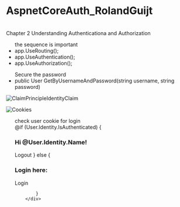 # AspnetCoreAuth_RolandGuijt
<br />Chapter 2 Understanding Authenticationa and Authorization
<ul> the sequence is important
<li>app.UseRouting();</li>
<li>app.UseAuthentication();</li>
<li>app.UseAuthorization();</li>
</ul>
<ul>Secure the password
<li>public User GetByUsernameAndPassword(string username, string password)</li>
</ul>

![ClaimPrincipleIdentityClaim](https://user-images.githubusercontent.com/64368109/130358579-48c7c631-8cca-4537-a831-ff805e107710.png)

![Cookies](https://user-images.githubusercontent.com/64368109/130358725-4483ff83-2e95-43c7-ba32-52dcdeb16ebf.png)

<ul> check user cookie for login
        <div class="col-md-4">
            @if (User.Identity.IsAuthenticated)
            {
                <h3>Hi @User.Identity.Name!</h3>
                <a asp-controller="Account" asp-action="Logout" class="btn btn-primary">Logout</a>
            }
            else
            {
                <h3>Login here: </h3>
                <a asp-controller="Account" asp-action="Login" class="btn btn-primary">Login</a>
       
            }
        </div>
</ul>